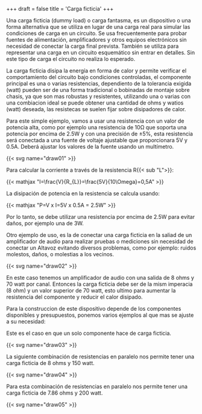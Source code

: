 +++
draft = false
title = 'Carga ficticia'
+++

Una carga ficticia (dummy load) o carga fantasma, es un dispositivo o una forma alternativa que se utiliza en lugar de una carga real para simular las condiciones de carga en un circuito. Se usa frecuentemente para probar fuentes de alimentación, amplificadores y otros equipos electrónicos sin necesidad de conectar la carga final prevista. También se utiliza para representar una carga en un circuito esquemático sin entrar en detalles. Sin este tipo de carga el circuito no realiza lo esperado.

La carga ficticia disipa la energía en forma de calor y permite verificar el comportamiento del circuito bajo condiciones controladas, el componente principal es una o varias resistencias, dependiento de la tolerancia exigida (watt) pueden ser de una forma tradicional o bobinadas de montaje sobre chasis, ya que son mas robustas y resistentes, utilizando una o varias con una combiacion ideal se puede obtener una cantidad de ohms y watios (watt) deseada, las resistecas se suelen fijar sobre disipadores de calor.

Para este simple ejemplo, vamos a usar una resistencia con un valor de potencia alta, como por ejemplo una resistencia de 10Ω que soporta una potencia por encima de 2.5W y con una precisión de ±5%, esta resistencia será conectada a una fuente de voltaje ajustable que proporcionara 5V y 0.5A. Deberá ajustar los valores de la fuente usando un multímetro.

{{< svg name="draw01" >}}

Para calcular la corriente a través de la resistencia R{{< sub "L">}}:

{{< mathjax "I=\frac{V}{R_{L}}=\frac{5V}{10\Omega}=0,5A" >}}

La disipación de potencia en la resistencia se calcula usando: 

{{< mathjax "P=V x I=5V x 0.5A = 2.5W" >}}

Por lo tanto, se debe utilizar una resistencia por encima de 2.5W para evitar daños, por ejemplo una de 3W.

Otro ejemplo de uso, es la de conectar una carga ficticia en la saliad de un amplificador de audio para realizar pruebas o mediciones sin necesidad de conectar un Altavoz evitando diversos problemas, como por ejemplo: ruidos molestos, daños, o molestias a los vecinos.

{{< svg name="draw02" >}}

En este caso tenemos un amplificador de audio con una salida de 8 ohms y 70 watt por canal. Entonces la carga ficticia debe ser de la mism imperacia (8 ohm) y un valor superior de 70 watt, esto ultimo para aumentar la resistencia del componente y reducir el calor disipado.

Para la construccion de este dispositivo depende de los componentes disponibles y presupuestos, ponemos varios ejemplos al que mas se ajuste a su necesidad:

Este es el caso en que un solo componente hace de carga ficticia.

{{< svg name="draw03" >}}

La siguiente combinación de resistencias en paralelo nos permite tener una carga ficticia de 8 ohms y 150 watt.

{{< svg name="draw04" >}}

Para esta combinación de resistencias en paralelo nos permite tener una carga ficticia de 7.86 ohms y 200 watt.

{{< svg name="draw05" >}}

<!-- Como calcular los watts o RMS del amplificador. -->
